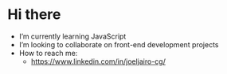 # Hi there
- I’m currently learning JavaScript
- I’m looking to collaborate on front-end development projects
- How to reach me:
  - https://www.linkedin.com/in/joeljairo-cg/
